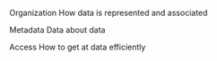 Organization
	How data is represented and associated

Metadata
	Data about data

Access
	How to get at data efficiently